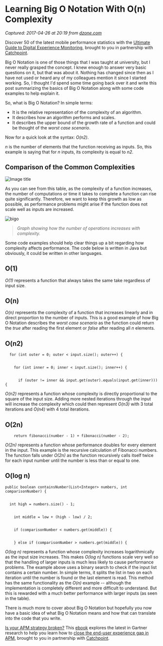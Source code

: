 # Learning Big O Notation With O(n) Complexity

_Captured: 2017-04-26 at 20:19 from [dzone.com](https://dzone.com/articles/learning-big-o-notation-with-on-complexity?edition=292930&utm_source=Daily%20Digest&utm_medium=email&utm_campaign=dd%202017-04-26)_

Discover 50 of the latest mobile performance statistics with the [Ultimate Guide to Digital Experience Monitoring](https://dzone.com/go?i=180148&u=http%3A%2F%2Fpages.catchpoint.com%2FDigital-Experience-Monitoring-Ebook.html%3FLSD%3DREF-DZONE), brought to you in partnership with [Catchpoint](https://dzone.com/go?i=180148&u=http%3A%2F%2Fpages.catchpoint.com%2FDigital-Experience-Monitoring-Ebook.html%3FLSD%3DREF-DZONE).

Big O Notation is one of those things that I was taught at university, but I never really grasped the concept. I knew enough to answer very basic questions on it, but that was about it. Nothing has changed since then as I have not used or heard any of my colleagues mention it since I started working. So, I thought I'd spend some time going back over it and write this post summarizing the basics of Big O Notation along with some code examples to help explain it.

So, what is Big O Notation? In simple terms:

  * It is the relative representation of the complexity of an algorithm.
  * It describes how an algorithm performs and scales.
  * It describes the upper bound of the growth rate of a function and could be thought of the _worst case scenario_.

Now for a quick look at the syntax: _O(n2)_.

_n_ is the number of elements that the function receiving as inputs. So, this example is saying that for _n_ inputs, its complexity is equal to _n2_.

## Comparison of the Common Complexities

![Image title](https://dzone.com/storage/temp/5068673-screen-shot-2017-04-24-at-21022-pm.png)

As you can see from this table, as the complexity of a function increases, the number of computations or time it takes to complete a function can rise quite significantly. Therefore, we want to keep this growth as low as possible, as performance problems might arise if the function does not scale well as inputs are increased.

![bigo](https://lankydanblog.files.wordpress.com/2017/04/bigo.png?w=616)

> _Graph showing how the number of operations increases with complexity._

Some code examples should help clear things up a bit regarding how complexity affects performance. The code below is written in Java but obviously, it could be written in other languages.

## O(1)

_O(1)_ represents a function that always takes the same take regardless of input size.

## O(n)

_O(n)_ represents the complexity of a function that increases linearly and in direct proportion to the number of inputs. This is a good example of how Big O Notation describes the _worst case scenario_ as the function could return the _true_ after reading the first element or _false_ after reading all _n_ elements.

## O(n2)
    
    
      for (int outer = 0; outer < input.size(); outer++) {
    
    
        for (int inner = 0; inner < input.size(); inner++) {
    
    
          if (outer != inner && input.get(outer).equals(input.get(inner))) {

_O(n2)_ represents a function whose complexity is directly proportional to the square of the input size. Adding more nested iterations through the input will increase the complexity which could then represent _O(n3)_ with 3 total iterations and _O(n4)_ with 4 total iterations.

## O(2n)
    
    
        return fibonacci(number - 1) + fibonacci(number - 2);

_O(2n)_ represents a function whose performance doubles for every element in the input. This example is the recursive calculation of Fibonacci numbers. The function falls under _O(2n)_ as the function recursively calls itself twice for each input number until the number is less than or equal to one.

## O(log n)
    
    
    public boolean containsNumber(List<Integer> numbers, int comparisonNumber) {
    
    
      int high = numbers.size() - 1;
    
    
        int middle = low + (high - low) / 2;
    
    
        if (comparisonNumber < numbers.get(middle)) {
    
    
        } else if (comparisonNumber > numbers.get(middle)) {

_O(log n)_ represents a function whose complexity increases logarithmically as the input size increases. This makes _O(log n)_ functions scale very well so that the handling of larger inputs is much less likely to cause performance problems. The example above uses a binary search to check if the input list contains a certain number. In simple terms, it splits the list in two on each iteration until the number is found or the last element is read. This method has the same functionality as the _O(n)_ example -- although the implementation is completely different and more difficult to understand. But this is rewarded with a much better performance with larger inputs (as seen in the table).

There is much more to cover about Big O Notation but hopefully you now have a basic idea of what Big O Notation means and how that can translate into the code that you write.

[Is your APM strategy broken?](https://dzone.com/go?i=180149&u=http%3A%2F%2Fpages.catchpoint.com%2FGartner.html%3FLSD%3DREF-DZONE) This [ebook](https://dzone.com/go?i=180149&u=http%3A%2F%2Fpages.catchpoint.com%2FGartner.html%3FLSD%3DREF-DZONE) explores the latest in Gartner research to help you learn how to [close the end-user experience gap in APM](https://dzone.com/go?i=180149&u=http%3A%2F%2Fpages.catchpoint.com%2FGartner.html%3FLSD%3DREF-DZONE), brought to you in partnership with [Catchpoint](https://dzone.com/go?i=180149&u=http%3A%2F%2Fpages.catchpoint.com%2FGartner.html%3FLSD%3DREF-DZONE).
